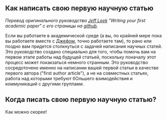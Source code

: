 Как написать свою первую научную статью
---------------------------------------
*Перевод оригинального руководства [Jeff Leek](http://jtleek.com/) "Writing your first academic paper" с его страницы на [github](https://github.com/jtleek/firstpaper).*

Если вы работаете в академической среде (а вы, по крайней мере пока вы работаете вместе с [Джефом](http://jtleek.com/), точно работаете там), то рано или поздно вам придется столкнуться с задачей написания научных статей. Это руководство создано специально для того, чтобы помочь вам на первом этапе работы над будущей статьей, поскольку поначалу этот процесс может покакзаться немного странным. Это руководство сосредоточено именно на написании вашей первой статьи в качестве первого автора ("first author article"), а не на совместных статьях, работа над которыми требуют бОльшего взимодействия и коммуникаций с другими группами.

Когда писать свою первую научную статью?
----------------------------------------
Как можно скорее!
